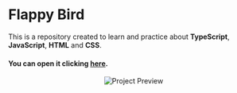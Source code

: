 # Flappy Bird

This is a repository created to learn and practice about **TypeScript**, **JavaScript**, **HTML** and **CSS**. 

#### You can open it clicking [here](public).

<p align="center">
  <img src="https://raw.githubusercontent.com/ArthurFiorette/code-vault/main/falppy/.github/images/page.png" alt="Project Preview" />
</p>
